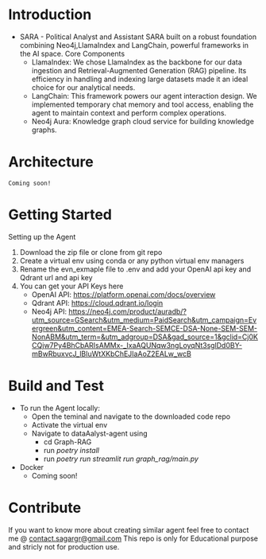# Introduction 
- SARA - Political Analyst and Assistant
SARA built on a robust foundation combining Neo4j,LlamaIndex and LangChain, powerful frameworks in the AI space. 
Core Components
    - LlamaIndex: We chose LlamaIndex as the backbone for our data ingestion and Retrieval-Augmented Generation (RAG) pipeline. Its efficiency in handling and indexing large datasets made it an ideal choice for our analytical needs.
    - LangChain: This framework powers our agent interaction design. We implemented temporary chat memory and tool access, enabling the agent to maintain context and perform complex operations.
    - Neo4j Aura: Knowledge graph cloud service for building knowledge graphs.

# Architecture 
    Coming soon!

# Getting Started
Setting up the Agent
1.	Download the zip file or clone from git repo
2.	Create a virtual env using conda or any python virtual env managers
3.	Rename the evn_exmaple file to .env and add your OpenAI api key and Qdrant url and api key
4.	You can get your API Keys here
    - OpenAI API: https://platform.openai.com/docs/overview
    - Qdrant API: https://cloud.qdrant.io/login
    - Neo4j API: https://neo4j.com/product/auradb/?utm_source=GSearch&utm_medium=PaidSearch&utm_campaign=Evergreen&utm_content=EMEA-Search-SEMCE-DSA-None-SEM-SEM-NonABM&utm_term=&utm_adgroup=DSA&gad_source=1&gclid=Cj0KCQjw7Py4BhCbARIsAMMx-_IxaAQUNqw3ngLoyqNt3sglDd0BY-mBwRbuxvcJ_lBIuWtXKbChEJIaAoZ2EALw_wcB

# Build and Test
- To run the Agent locally:
    - Open the teminal and navigate to the downloaded code repo
    - Activate the virtual env 
    - Navigate to dataAalyst-agent using 
        - cd Graph-RAG
        - run *poetry install*
        - run *poetry run streamlit run graph_rag/main.py*
- Docker 
    - Coming soon!
# Contribute

If you want to know more about creating similar agent feel free to contact me @ contact.sagargr@gmail.com 
This repo is only for Educational purpose and stricly not for production use.
